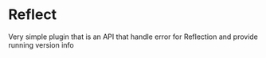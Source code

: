 # Reflect
Very simple plugin that is an API that handle error for Reflection and provide running version info
